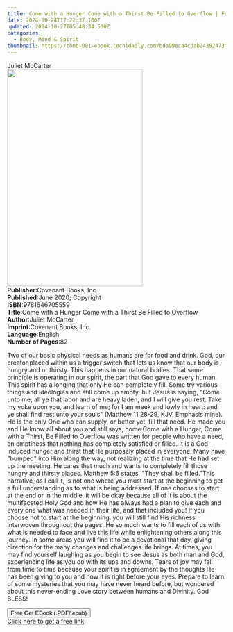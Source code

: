 ```yaml
---
title: Come with a Hunger Come with a Thirst Be Filled to Overflow | Free Book
date: 2024-10-24T17:22:37.100Z
updated: 2024-10-27T05:48:34.500Z
categories:
  - Body, Mind & Spirit
thumbnail: https://thmb-001-ebook.techidaily.com/bde99eca4cdab24392473f175e611d691b3f977654d1645de22fe7bcfb7193fa.jpg
---
```

<main id="book-container">
  <div class="flex flex-col">
    <div class="book-brief flex-1 py-6 px-4 sm:p-6 md:py-10 md:px-8">
      <!-- brief-->
      <div class="book-brief-main">Juliet McCarter</div>
    </div>
    <div
      class="book-meta-info flex-1 grid gap-4 col-start-1 col-end-3 row-start-1 sm:mb-6 sm:grid-cols-4 lg:gap-6 lg:col-start-2 lg:row-end-6 lg:row-span-6 lg:mb-0"
    >
      <div
        class="book-meta-info-left place-content-center mt-4 p-4 text-sm leading-6 col-start-2 col-span-2 dark:text-slate-400"
      >
        <img
          class="w-full h-500 object-cover rounded-lg sm:h-255 sm:col-span-2 lg:col-span-full"
          src="https://img-001-ebook.techidaily.com/ccb37063764d6fc46ba3fb4e920eef551e38960b561831ea149a7c66df76ba8f.jpg"
          alt=""
          width="312"
          height="500"
        />
      </div>
      <div
        class="book-meta-info-right mt-2 col-start-1 row-start-2 col-span-3 self-center"
      >
        <!-- meta data  -->
        <div class="flex flex-col px-4 md:px-8">
          <div class="flex-1">
            <strong>Publisher</strong>:<span class="px-2"
              >Covenant Books, Inc.</span
            >
          </div>
          <div class="flex-1">
            <strong>Published</strong>:<span class="px-2"
              >June 2020; Copyright</span
            >
          </div>
          <div class="flex-1">
            <strong>ISBN</strong>:<span class="px-2">9781646705559</span>
          </div>
          <div class="flex-1">
            <strong>Title</strong>:<span class="px-2"
              >Come with a Hunger Come with a Thirst Be Filled to Overflow</span
            >
          </div>
          <div class="flex-1">
            <strong>Author</strong>:<span class="px-2">Juliet McCarter</span>
          </div>
          <div class="flex-1">
            <strong>Imprint</strong>:<span class="px-2"
              >Covenant Books, Inc.</span
            >
          </div>
          <div class="flex-1">
            <strong>Language</strong>:<span class="px-2">English</span>
          </div>
          <div class="flex-1">
            <strong>Number of Pages</strong>:<span class="px-2">82</span>
          </div>
        </div>
      </div>
    </div>
    <div class="book-description flex-1 py-6 px-4 sm:p-6 md:py-10 md:px-8">
      <div class="book-description-main">
        <div accordion-content="" id="description">
          <p>
            Two of our basic physical needs as humans are for food and drink.
            God, our creator placed within us a trigger switch that lets us know
            that our body is hungry and or thirsty. This happens in our natural
            bodies. That same principle is operating in our spirit, the part
            that God gave to every human. This spirit has a longing that only He
            can completely fill. Some try various things and ideologies and
            still come up empty, but Jesus is saying, "Come unto me, all ye that
            labor and are heavy laden, and I will give you rest. Take my yoke
            upon you, and learn of me; for I am meek and lowly in heart: and ye
            shall find rest unto your souls" (Matthew 11:28-29, KJV, Emphasis
            mine). He is the only One who can supply, or better yet, fill that
            need. He made you and He know all about you and still says,
            come.Come with a Hunger, Come with a Thirst, Be Filled to Overflow
            was written for people who have a need, an emptiness that nothing
            has completely satisfied or filled. It is a God-induced hunger and
            thirst that He purposely placed in everyone. Many have "bumped" into
            Him along the way, not realizing at the time that He had set up the
            meeting. He cares that much and wants to completely fill those
            hungry and thirsty places. Matthew 5:6 states, "They shall be
            filled."This narrative, as I call it, is not one where you must
            start at the beginning to get a full understanding as to what is
            being addressed. If one chooses to start at the end or in the
            middle, it will be okay because all of it is about the multifaceted
            Holy God and how He has always had a plan to give each and every one
            what was needed in their life, and that included you! If you choose
            not to start at the beginning, you will still find His richness
            interwoven throughout the pages. He so much wants to fill each of us
            with what is needed to face and live this life while enlightening
            others along this journey. In some areas you will find it to be a
            devotional that day, giving direction for the many changes and
            challenges life brings. At times, you may find yourself laughing as
            you begin to see Jesus as both man and God, experiencing life as you
            do with its ups and downs. Tears of joy may fall from time to time
            because your spirit is in agreement by the thoughts He has been
            giving to you and now it is right before your eyes. Prepare to learn
            of some mysteries that you may have never heard before, but wondered
            about this never-ending Love story between humans and Divinity. God
            BLESS!
          </p>
        </div>
        <div class="accordion-fader"></div>
      </div>
    </div>
    <div class="book-excerpts flex-1 py-6 px-4 sm:p-6 md:py-10 md:px-8"></div>
    <div
      class="book-about-author flex-1 py-6 px-4 sm:p-6 md:py-10 md:px-8"
    ></div>
    <div class="book-free-get flex-1 py-6 px-4 sm:p-6 md:py-10 md:px-8">
      <button
        id="btn-free-get"
        class="bg-blue-500 hover:bg-blue-700 text-white font-bold py-2 px-4 rounded"
      >
        Free Get EBook (.PDF/.epub)
      </button>
      <div id="countdown-display" class="px-2 text-lg mt-2"></div>
      <a
        id="free-link"
        class="hidden bg-blue-500 hover:bg-blue-700 text-white font-bold py-2 px-4 rounded"
        href="https://www.ebooks.com/en-us/book/210298703/come-with-a-hunger-come-with-a-thirst-be-filled-to-overflow/juliet-mccarter/"
        target="_blank"
        >Click here to get a free link</a
      >
    </div>
    <script>
      let countdownTime = 0;
      let countdownInterval = null;
      document
        .getElementById('btn-free-get')
        .addEventListener('click', startCountdown);
      function startCountdown() {
        countdownTime = new Date().getTime() + 60000 * 3;
        countdownInterval = setInterval(updateCountdown, 1000);
        document.getElementById('btn-free-get').disabled = true;
        document
          .getElementById('btn-free-get')
          .classList.add('bg-gray-500', 'cursor-not-allowed');
      }
      function updateCountdown() {
        let currentTime = new Date().getTime();
        let timeLeft = countdownTime - currentTime;
        let secondsLeft = Math.floor(timeLeft / 1000);
        document.getElementById('countdown-display').innerHTML =
          `Remaining time: ${secondsLeft} seconds.`;
        if (secondsLeft <= 0) {
          clearInterval(countdownInterval);
          document.getElementById('btn-free-get').classList.add('hidden');
          document.getElementById('free-link').classList.remove('hidden');
          document.getElementById('countdown-display').innerHTML = '';
        }
      }
    </script>
  </div>
</main>

<ins class="adsbygoogle"
      style="display:block"
      data-ad-client="ca-pub-7571918770474297"
      data-ad-slot="8358498916"
      data-ad-format="auto"
      data-full-width-responsive="true"></ins>
    